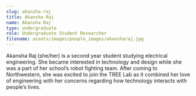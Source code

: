 ```yaml
---
slug: akansha-raj
title: Akansha Raj
name: Akansha Raj
type: undergraduate
role: Undergraduate Student Researcher
filename: assets/images/people_images/akansharaj.jpg
---
```

Akansha Raj (she/her) is a second year student studying electrical engineering. She became interested in technology and design while she was a part of her school’s robot fighting team. After coming to Northwestern, she was excited to join the TREE Lab as it combined her love of engineering with her concerns regarding how technology interacts with people’s lives.
